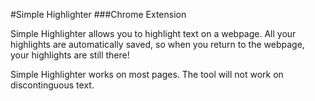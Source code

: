 #Simple Highlighter
###Chrome Extension

Simple Highlighter allows you to highlight text on a webpage. All your highlights are automatically saved, so when you return to the webpage, your highlights are still there!

Simple Highlighter works on most pages. The tool will not work on discontinguous text.

